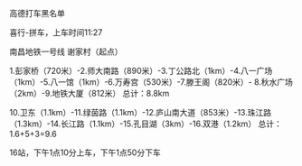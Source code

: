 高德打车黑名单

喜行-拼车，上车时间11:27

南昌地铁一号线
谢家村（起点）

1.彭家桥（720米）-2.师大南路（890米）-3.丁公路北（1km）-4.八一广场（1km）-5.八一馆（1km）-6.万寿宫（530米）-7.滕王阁（820米）-
8.秋水广场（2km）-9.地铁大厦（812米）
总计：8.8km

10.卫东（1.1km）-11.绿茵路（1.1km）-12.庐山南大道（853米）-13.珠江路（1.3km）-14.长江路（1.1km）-15.孔目湖（3km）-16.双港（1.2km）
总计：1.6+5+3=9.6

16站，下午1点10分上车，下午1点50分下车



